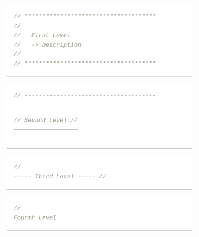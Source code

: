 <pre class="highlight sass" style="overflow: auto; font-family: Courier, monospace; font-size: 16px; margin-bottom: 1.25em; border-top-left-radius: 3px; border-top-right-radius: 3px; border-bottom-right-radius: 3px; border-bottom-left-radius: 3px; box-shadow: rgba(51, 51, 51, 0.247059) 0px 2px 0px; padding: 1.25em; position: relative; box-sizing: border-box; color: rgb(68, 68, 68); line-height: 25.6px; widows: 1; background-color: white; background-position: initial initial; background-repeat: initial initial;"><span class="c1" style="color: rgb(153, 153, 136); font-style: italic;"><code><span style="font-family: Courier, monospace; font-size: 16px; background-color: white;">// </span><span style="font-family: Courier, monospace; font-size: 16px; background-color: white;">*************************************</span><br></code>//
//   First Level
//   -&gt; Description
//
// *************************************</span></pre><pre class="highlight sass" style="overflow: auto; font-family: Courier, monospace; font-size: 16px; margin-bottom: 1.25em; border-top-left-radius: 3px; border-top-right-radius: 3px; border-bottom-right-radius: 3px; border-bottom-left-radius: 3px; box-shadow: rgba(51, 51, 51, 0.247059) 0px 2px 0px; padding: 1.25em; position: relative; box-sizing: border-box; color: rgb(68, 68, 68); line-height: 25.6px; widows: 1; background-color: white; background-position: initial initial; background-repeat: initial initial;"><span class="c1" style="color: rgb(153, 153, 136); font-style: italic;">// -------------------------------------
//   Second Level
// ——————————————————</span></pre><pre class="highlight sass" style="overflow: auto; font-family: Courier, monospace; font-size: 16px; margin-bottom: 1.25em; border-top-left-radius: 3px; border-top-right-radius: 3px; border-bottom-right-radius: 3px; border-bottom-left-radius: 3px; box-shadow: rgba(51, 51, 51, 0.247059) 0px 2px 0px; padding: 1.25em; position: relative; box-sizing: border-box; color: rgb(68, 68, 68); line-height: 25.6px; widows: 1; background-color: white; background-position: initial initial; background-repeat: initial initial;"><span class="c1" style="color: rgb(153, 153, 136); font-style: italic;">// ----- Third Level ----- //
</span></pre><pre class="highlight sass" style="overflow: auto; font-family: Courier, monospace; font-size: 16px; margin-bottom: 1.25em; border-top-left-radius: 3px; border-top-right-radius: 3px; border-bottom-right-radius: 3px; border-bottom-left-radius: 3px; box-shadow: rgba(51, 51, 51, 0.247059) 0px 2px 0px; padding: 1.25em; position: relative; box-sizing: border-box; color: rgb(68, 68, 68); line-height: 25.6px; widows: 1; background-color: white; background-position: initial initial; background-repeat: initial initial;"><span class="c1" style="color: rgb(153, 153, 136); font-style: italic;">// Fourth Level</span></pre>
